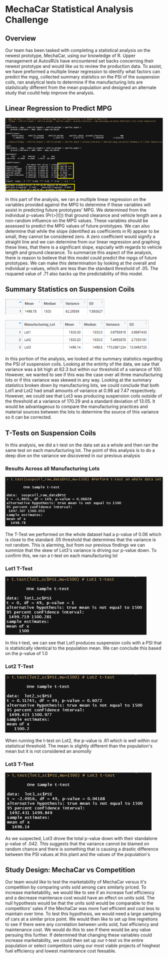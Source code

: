 # MechaCar Statistical Analysis Challenge
## Overview
Our team has been tasked with completing a statistical analysis on the newest prototype, MechaCar, using our knowledge of R. Upper management at AutosRUs have encountered set backs concerning their newest prototype and would like us to review the production data. To assist, we have preformed a multiple linear regression to identify what factors can predict the mpg, collected summary statistics on the PSI of the suspension coils, ran analytical tests to determine if the manufacturing lots are statistically different from the mean population and designed an alternate study that coulld help improve the analysis.

## Linear Regression to Predict MPG

![mpg_linear_regression](images/mpg_linear_regression.png)

In this part of the analysis, we ran a multiple linear regression on the variables provided against the MPG to determine if these variables will assist in predicting future prototypes' MPG. We determined from the individual p-values (Pr(>|t|)) that ground clearance and vehicle length ave a non-random influence on the MPG values. These variables should be assessed to predict the MPG values of future prototypes. We can also determine that while the slope (identified as coefficients in R) appear to be small, they cannot be considered zero. A zero coefficient would signify a straight line and we can determine from our linear regression and graphing these lines, that there is a significant slope, espcially with regards to vehicle length and ground clearance. To summarize this aspect of the analysis, there is reason to believe that this model could predict the mpgs of future prototypes. We can make this determination by looking at the overall and individual p-values, which are less than the standard threshold of .05. The rsquared value of .71 also backs up the predictability of this model.

## Summary Statistics on Suspension Coils

![total_summary](images/total_summary.png)

![lot_summary](images/lot_summary.png)

In this portion of the analysis, we looked at the summary statistics regarding the PSI of suspension coils. Looking at the entirity of the data, we saw that variance was a bit high at 62.3 but within our threshold of a variance of 100. However, we wanted to see if this was the case over all three manufacturing lots or if this variance was skewed in any way. Looking at the summary statistics broken down by manufacturing lots, we could conclude that both Lot1 and Lot2 had small amounts of variance at 0.98 ad 7.47 respectively. However, we could see that Lot3 was producing suspension coils outside of the threshold at a variance of 170.29 and a standard deviation of 13.05. It would be advantageous to compare the manufacturing practices and material sources between the lots to determine the source of this variance so it can be corrected.

## T-Tests on Suspension Coils
In this analysis, we did a t-test on the data set as a whole and then ran the same test on each manufacturing lot. The point of this analysis is to do a deep dive on the variance we discovered in our previous analysis

### Results Across all Manufacturing Lots

![total_ttest](images/total_ttest.png)

The T-Test we performed on the whole dataset had a p-value of 0.06 which is close to the standard .05 threshold that determines that the variance is not random. This is alarming, but from our previous findings we can summize that the skew of Lot3's variance is driving our p-value down. To confirm this, we ran a t-test on each manufacturing lot

### Lot1 T-Test

![lot1_ttest](images/lot1_ttest.png)

In this t-test, we can see that Lot1 produces suspension coils with a PSI that is statistically identical to the population mean. We can conclude this based on the p-value of 1.0

### Lot2 T-Test

![lot2_ttest](images/lot2_ttest.png)

When running the t-test on Lot2, the p-value is .61 which is well within our statistical threshold. The mean is slightly different than the population's mean but it is not considered an anomolly

### Lot3 T-Test

![lot3_ttest](images/lot3_ttest.png)

As we suspected, Lot3 drove the total p-value down with their standalone p-value of .042. This suggests that the variance cannot be blamed on random chance and there is something that is causing a drastic difference between the PSI values at this plant and the values of the population's

## Study Design: MechaCar vs Competition
Our team would like to test the marketability of MechaCar versus it's competition by comparing units sold among cars similarly priced. To increase marketability, we would like to see if an increase fuel efficiency and a decrease maintenace cost would have an effect on units sold. The null hypothesis would be that the units sold would be comparable to the competitors' sales if the MechaCar was more fuel efficient and cost less to maintain over time. To test this hypothesis, we would need a large sampling of cars at a similar price point. We would then like to set up line regretions to see if there were any correlation between units sold, fuel efficiency and maintenance cost. We would do this to see if there would be any value persuing this further. If determined that changing these variables could increase marketability, we could then set up our t-test vs the entire population or select competitors using our most viable projects of hieghest fuel efficiency and lowest maintenance cost feesable. 
